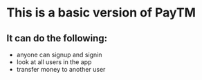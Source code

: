 
# This is a basic version of PayTM

## It can do the following:

- anyone can signup and signin
- look at all users in the app
- transfer money to another user
